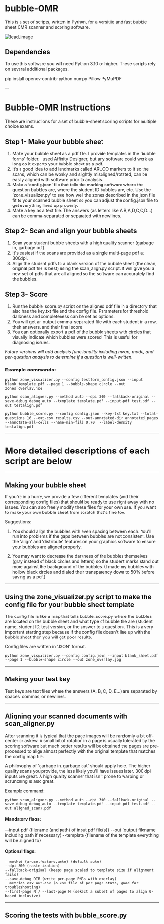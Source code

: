 # bubble-OMR
This is a set of scripts, written in Python, for a versitile and fast bubble sheet OMR scanner and scoring software.

![lead_image](/images/top.png)

## Dependencies
To use this software you will need Python 3.10 or higher.  These scripts rely on several additional packages.

pip install opencv-contrib-python numpy Pillow PyMuPDF

--

# Bubble-OMR Instructions
These are instructions for a set of bubble-sheet scoring scripts for multiple choice exams.

## Step 1- Make your bubble sheet
1.	Make your bubble sheet as a pdf file.  I provide templates in the 'bubble forms' folder.  I used Affinity Designer, but any software could work as long as it exports your bubble sheet as a pdf. 
2.  It’s a good idea to add landmarks called ARUCO markers to it so the scans, which can be wonky and slightly misaligned/rotated, can be easily aligned with software prior to analysis.
2.	Make a ‘config.json’ file that tells the marking software where the question bubbles are, where the student ID bubbles are, etc.  Use the ‘zone_visualizer.py’ to see how well the zones described in the json file fit to your scanned bubble sheet so you can adjust the config.json file to get everything lined up properly.
3.	Make a key as a text file.  The answers (as letters like A,B,A,D,C,C,D...) can be comma-separated or separated with newlines.

## Step 2- Scan and align your bubble sheets
1.	Scan your student bubble sheets with a high quality scanner (garbage in, garbage out).  
2.  It's easiest if the scans are provided as a single multi-page pdf at 300dpi.
2.	Align the student pdfs to a blank version of the bubble sheet (the clean, original pdf file is best) using the scan_align.py script.  It will give you a new set of pdfs that are all aligned so the software can accurately find the bubbles.

## Step 3- Score 
1.	Run the bubble_score.py script on the aligned pdf file in a directory that also has the key.txt file and the config file.  Parameters for threshold darkness and completeness can be set as options.
2.  You will get an output comma-separated file with each student in a row, their answers, and their final score
3.  You can optionally export a pdf of the bubble sheets with circles that visually indicate which bubbles were scored.  This is useful for diagnosing issues.

<i>Future versions will add analysis functionality including mean, mode, and per-question analysis to determine if a question is well-written.</i>

### Example commands:

```
python zone_visualizer.py --config testform_config.json --input blank_template.pdf --page 1 --bubble-shape circle --out zones_overlay.jpg
```

```
python scan_aligner.py --method auto --dpi 300 --fallback-original --save-debug debug_auto --template template.pdf --input-pdf test.pdf --out testalign.pdf
```

```
python bubble_score.py --config config.json --key-txt key.txt --total-questions 16 --out-csv results.csv --out-annotated-dir annotated_pages --annotate-all-cells --name-min-fill 0.70  --label-density testalign.pdf
```

---
# More detailed descriptions of each script are below
---
## Making your bubble sheet
If you're in a hurry, we provide a few different templates (and their corresponding config files) that should be ready to use right away with no issues.  You can also freely modify these files for your own use.  If you want to make your own bubble sheet from scratch that's fine too.

Suggestions:
1. You should align the bubbles with even spacing between each.  You'll run into problems if the gaps between bubbles are not consistent.   Use the 'align' and 'distribute' features on your graphics software to ensure your bubbles are aligned properly.

2. You may want to decrease the darkness of the bubbles themselves (gray instead of black circles and letters) so the student marks stand out more against the background of the bubbles. (I made my bubbles with hollow black circles and dialed their transparency down to 50% before saving as a pdf.)

---
## Using the zone_visualizer.py script to make the config file for your bubble sheet template

The config file is like a map that tells bubble_score.py where the bubbles are located on the bubble sheet and what type of bubble the are (student name, student ID, test version, or the answer to a question).  This is a very important starting step because if the config file doesn't line up with the bubble sheet then you will get poor results.  

Config files are written in 'JSON' format.

```python zone_visualizer.py --config config.json --input blank_sheet.pdf --page 1 --bubble-shape circle --out zone_overlay.jpg```


---
## Making your test key
Test keys are text files where the answers (A, B, C, D, E...) are separated by spaces, commas, or newlines.

---
## Aligning your scanned documents with scan_aligner.py

After scanning it is typical that the page images will be randomly a bit off-center or askew.  A small bit of rotation in a page is usually tolerated by the scoring software but much better results will be obtained the pages are pre-processed to align almost perfectly with the original template that matches the config map file.

A philosophy of 'garbage in, garbage out' should apply here.  The higher quality scans you provide, the less likely you'll have issues later.  300 dpi inputs are great.  A high quality scanner that isn't prone to warping or scrunching is also great.

Example command:
```
python scan_aligner.py --method auto --dpi 300 --fallback-original --save-debug debug_auto --template template.pdf --input-pdf test.pdf --out aligned_scans.pdf
```
#### Mandatory flags:
--input-pdf {filename (and path) of input pdf file(s)}
--out {output filename including path if necessary}
--template {filename of the template everything will be aligned to}

#### Optional flags:
```
--method {aruco,feature,auto} (default auto)
--dpi 300 (rasterization)
--fallback-original (keeps page scaled to template size if alignment fails)
--save-debug DIR (write per-page PNGs with overlay)
--metrics-csv out.csv (a csv file of per-page stats, good for troubleshooting)
--first-page N / --last-page M (sekect a subset of pages to align 0-based inclusive)
```

---
## Scoring the tests with bubble_score.py